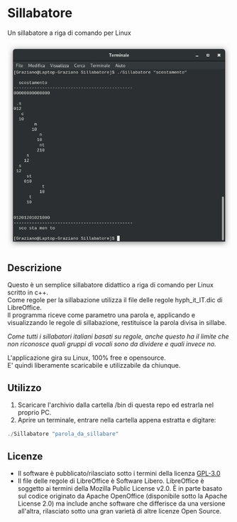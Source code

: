 # Sillabatore
Un sillabatore a riga di comando per Linux

![alt tag](https://github.com/GrazianoCapelli/Sillabatore/blob/master/doc/images/image_01.png)

## Descrizione
Questo è un semplice sillabatore didattico a riga di comando per Linux scritto in c++.<br>
Come regole per la sillabazione utilizza il file delle regole hyph_it_IT.dic di LibreOffice.<br>
Il programma riceve come parametro una parola e, applicando e visualizzando le regole di sillabazione, restituisce la parola divisa in sillabe.<br>

_Come tutti i sillabatori italiani basati su regole, anche questo ha il limite che non riconosce quali gruppi di vocali sono da dividere e quali invece no.<br>_

L'applicazione gira su Linux, 100% free e opensource.<br>
E' quindi liberamente scaricabile e utilizzabile da chiunque.<br>

## Utilizzo
1) Scaricare l'archivio dalla cartella /bin di questa repo ed estrarla nel proprio PC.<br>
2) Aprire un terminale, entrare nella cartella appena estratta e digitare:
```c++
./Sillabatore "parola_da_sillabare"
```

## Licenze
- Il software è pubblicato/rilasciato sotto i termini della licenza [GPL-3.0](https://github.com/GrazianoCapelli/Sillabatore/blob/master/LICENSE)
- Il file delle regole di LibreOffice è Software Libero. LibreOffice è soggetto ai termini della Mozilla Public License v2.0. È in parte basato sul codice originato da Apache OpenOffice (disponibile sotto la Apache License 2.0) ma include anche software che differisce da una versione all'altra, rilasciato sotto una gran varietà di altre licenze Open Source.
